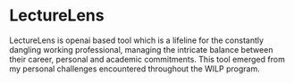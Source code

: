 # LectureLens
LectureLens is openai based tool which is a lifeline for the constantly dangling working professional, managing the intricate balance between their career, personal and academic commitments. This tool emerged from my personal challenges encountered throughout the WILP program.
